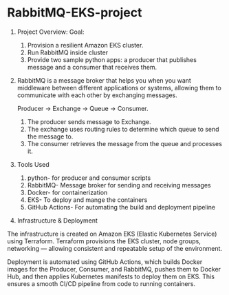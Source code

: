# RabbitMQ-EKS-project
1. Project Overview:
   Goal:
   1. Provision a resilient Amazon EKS cluster.
   2. Run RabbitMQ inside cluster
   3. Provide two sample python apps: a producer that publishes message and a consumer that receives them.

2. RabbitMQ is a message broker that helps you when you want middleware between different applications or systems, allowing them to communicate with each other by exchanging messages.

   Producer → Exchange → Queue → Consumer.
     1. The producer sends message to Exchange.
     2. The exchange uses routing rules to determine which queue to send the message to.
     3. The consumer retrieves the message from the queue and processes it.


3. Tools Used
   1. python- for producer and consumer scripts
   2. RabbitMQ- Message broker for sending and receiving messages
   3. Docker- for containerization
   4. EKS- To deploy and mange the containers
   5. GitHub Actions- For automating the build and deployment pipeline

4. Infrastructure & Deployment

The infrastructure is created on Amazon EKS (Elastic Kubernetes Service) using Terraform. Terraform provisions the EKS cluster, node groups, networking — allowing consistent and repeatable setup of the environment.

Deployment is automated using GitHub Actions, which builds Docker images for the Producer, Consumer, and RabbitMQ, pushes them to Docker Hub, and then applies Kubernetes manifests to deploy them on EKS. This ensures a smooth CI/CD pipeline from code to running containers.
